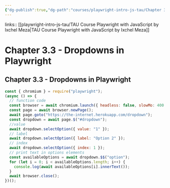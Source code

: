 ```yaml
---
{"dg-publish":true,"dg-path":"courses/playwright-intro-js-tau/Chapter 3.3 - Dropdowns in Playwright.md","permalink":"/courses/playwright-intro-js-tau/chapter-3-3-dropdowns-in-playwright/","tags":["playwright"],"created":"","updated":""}
---
```


links:: [[playwright-intro-js-tau/TAU Course Playwright with JavaScript by Ixchel Meza\|TAU Course Playwright with JavaScript by Ixchel Meza]]

# Chapter 3.3 - Dropdowns in Playwright

## Chapter 3.3 - Dropdowns in Playwright

```JavaScript
const { chromium } = require("playwright");
(async () => {
  // function code
  const browser = await chromium.launch({ headless: false, slowMo: 400 });
  const page = await browser.newPage();
  await page.goto("https://the-internet.herokuapp.com/dropdown");
  const dropdown = await page.$("#dropdown");
  //value
  await dropdown.selectOption({ value: "1" });
  // label
  await dropdown.selectOption({ label: "Option 2" });
  // index
  await dropdown.selectOption({ index: 1 });
  // print text in options elements
  const availableOptions = await dropdown.$$("option");
  for (let i = 0; i < availableOptions.length; i++) {
    console.log(await availableOptions[i].innerText());
  }
  await browser.close();
})();
```